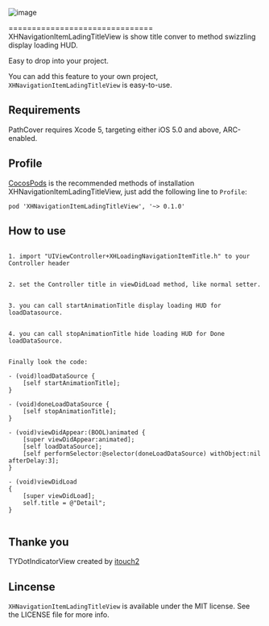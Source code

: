 ![image](https://github.com/JackTeam/XHNavigationItemLadingTitleView/raw/master/Screenshots/XHNavigationItemLadingTitleView.gif)

===============================
XHNavigationItemLadingTitleView is show title conver to method swizzling display loading HUD.


Easy to drop into your project.      

You can add this feature to your own project, `XHNavigationItemLadingTitleView` is easy-to-use.      

## Requirements ##

PathCover requires Xcode 5, targeting either iOS 5.0 and above, ARC-enabled.      


## Profile

[CocosPods](http://cocosPods.org) is the recommended methods of installation XHNavigationItemLadingTitleView, just add the following line to `Profile`:

```
pod 'XHNavigationItemLadingTitleView', '~> 0.1.0'
```

## How to use ##
```objc

1. import "UIViewController+XHLoadingNavigationItemTitle.h" to your Controller header        


2. set the Controller title in viewDidLoad method, like normal setter.       


3. you can call startAnimationTitle display loading HUD for loadDatasource.         


4. you can call stopAnimationTitle hide loading HUD for Done loadDataSource.         


Finally look the code:

- (void)loadDataSource {
    [self startAnimationTitle];
}

- (void)doneLoadDataSource {
    [self stopAnimationTitle];
}

- (void)viewDidAppear:(BOOL)animated {
    [super viewDidAppear:animated];
    [self loadDataSource];
    [self performSelector:@selector(doneLoadDataSource) withObject:nil afterDelay:3];
}

- (void)viewDidLoad
{
    [super viewDidLoad];
    self.title = @"Detail";
}


```

## Thanke you 
TYDotIndicatorView created by [itouch2](https://github.com/itouch2)

## Lincense ##

`XHNavigationItemLadingTitleView` is available under the MIT license. See the LICENSE file for more info.
